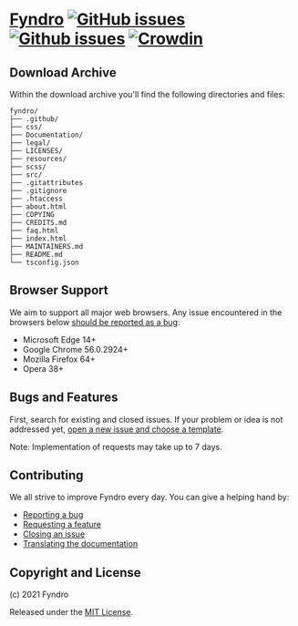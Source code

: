 <!-- SPDX-License-Identifier: MIT -->

# [Fyndro](https://cmihai99.github.io/fyndro) [![GitHub issues](https://img.shields.io/github/issues/CMihai99/fyndro)](https://github.com/CMihai99/fyndro/issues) [![Github issues](https://img.shields.io/github/issues-closed/CMihai99/fyndro)](https://github.com/CMihai99/fyndro/issues?q=is%3Aissue+is%3Aclosed) [![Crowdin](https://badges.crowdin.net/andro-project/localized.svg)](https://crowdin.com/project/andro-project)

## Download Archive

Within the download archive you'll find the following directories and files:

```
fyndro/
├── .github/
├── css/
├── Documentation/
├── legal/
├── LICENSES/
├── resources/
├── scss/
├── src/
├── .gitattributes
├── .gitignore
├── .htaccess
├── about.html
├── COPYING
├── CREDITS.md
├── faq.html
├── index.html
├── MAINTAINERS.md
├── README.md
└── tsconfig.json
```

## Browser Support

We aim to support all major web browsers. Any issue encountered in the browsers below
[should be reported as a bug](https://github.com/CMihai99/fyndro/issues/new?assignees=&labels=bug&template=bug_report.md&title=%5BBug%5D):

- Microsoft Edge 14+
- Google Chrome 56.0.2924+
- Mozilla Firefox 64+
- Opera 38+
<!--
- Samsung Internet 6.2.01.12+
- Huawei Browser 9.1.0.103+
-->

## Bugs and Features

First, search for existing and closed issues.
If your problem or idea is not addressed yet,
[open a new issue and choose a template](https://github.com/CMihai99/fyndro/issues/new/choose).

Note: Implementation of requests may take up to 7 days.

## Contributing

We all strive to improve Fyndro every day. You can give a helping hand by:

- [Reporting a bug](https://github.com/CMihai99/fyndro/issues/new?assignees=&labels=bug&template=bug_report.md&title=%28Bug%29)
- [Requesting a feature](https://github.com/CMihai99/fyndro/issues/new?assignees=&labels=feature&template=feature_request.md&title=%28Feature%29)
- [Closing an issue](https://github.com/CMihai99/fyndro/issues?q=is%3Aissue+is%3Aopen)
- [Translating the documentation](https://crowdin.com/project/andro-project)

## Copyright and License

(c) 2021 Fyndro

Released under the [MIT License](https://github.com/CMihai99/fyndro/blob/main/LICENSE).